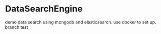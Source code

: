 # DataSearchEngine
demo data search using mongodb and elasticsearch. use docker to set up. branch test
